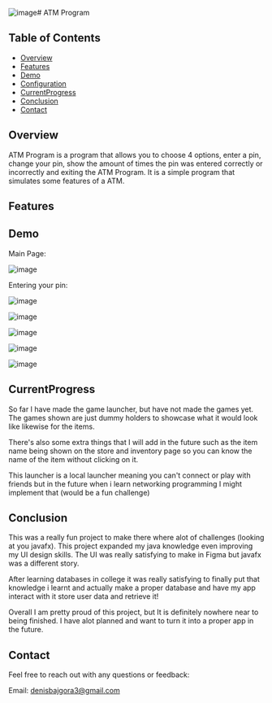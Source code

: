![image](https://github.com/user-attachments/assets/625ccca5-cd8f-4828-bd99-915850c12cd3)# ATM Program

## Table of Contents

- [Overview](#overview)
- [Features](#features)
- [Demo](#demo)
- [Configuration](#configuration)
- [CurrentProgress](#currentprogress)
- [Conclusion](#conclusion)
- [Contact](#contact)

## Overview

ATM Program is a program that allows you to choose 4 options, enter a pin, change your pin, show the amount of times the pin was entered correctly or incorrectly and exiting the ATM Program. It is a simple program that simulates some features of a ATM. 

## Features

## Demo

Main Page:

![image](https://github.com/user-attachments/assets/ab17c380-ce17-49dd-8df5-84d273a20b67)

Entering your pin:

![image](https://github.com/user-attachments/assets/32e3881a-504e-40e6-8f4c-7c276654dd35)

![image](https://github.com/user-attachments/assets/9dce5803-1717-4999-aad1-04a4f5952a18)

![image](https://github.com/user-attachments/assets/c821f614-5c25-4885-aed4-1aabe316b1a1)

![image](https://github.com/user-attachments/assets/abe10495-ad73-4d5a-bf0a-844dd0d5efa4)

![image](https://github.com/user-attachments/assets/7d859a89-0bcb-4abc-beec-2f875a06729b)



## CurrentProgress

So far I have made the game launcher, but have not made the games yet. The games shown are just dummy holders to showcase what it would look like likewise for the items. 

There's also some extra things that I will add in the future such as the item name being shown on the store and inventory page so you can know the name of the item without clicking on it. 

This launcher is a local launcher meaning you can't connect or play with friends but in the future when i learn networking programming I might implement that (would be a fun challenge)

## Conclusion 
This was a really fun project to make there where alot of challenges (looking at you javafx). This project expanded my java knowledge even improving my UI design skills. The UI was really satisfying to make in Figma but javafx was a different story. 

After learning databases in college it was really satisfying to finally put that knowledge i learnt and actually make a proper database and have my app interact with it store user data and retrieve it! 

Overall I am pretty proud of this project, but It is definitely nowhere near to being finished. I have alot planned and want to turn it into a proper app in the future. 

## Contact 

Feel free to reach out with any questions or feedback:

Email: denisbajgora3@gmail.com



